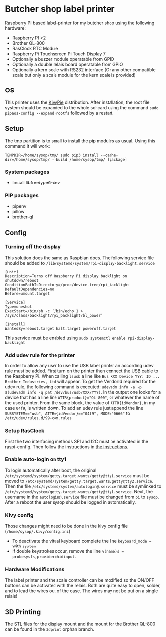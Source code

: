 # Butcher shop label printer
Raspberry PI based label-printer for my butcher shop using the following hardware:
* Raspberry PI >2
* Brother QL-800
* RasClock RTC Module
* Raspberry Pi Touchscreen Pi Touch Display 7
* Optionally a buzzer module operatable from GPIO
* Optionally a double relais board operatable from GPIO
* Optionally a kern scale with RS232 interface (Or any other compatible scale but only a scale module for the kern scale is provided)

## OS
This printer uses the [KivyPie](http://kivypie.mitako.eu) distribution.
After installation, the root file system should be expanded to the whole sd-card using the command
`sudo pipaos-config --expand-rootfs` followed by a restart.

## Setup
The tmp partition is to small to install the pip modules as usual. Using this command it will work: 

`TEMPDIR=/home/sysop/tmp/ sudo pip3 install --cache-dir=/home/sysop/tmp/ --build /home/sysop/tmp/ [package]`
### System packages
* Install libfreetype6-dev
### PIP packages
* pipenv
* pillow
* brother-ql

## Config

### Turning off the display
This solution does the same as Raspbian does.
The following service file should be added to `/lib/systemd/system/rpi-display-backlight.service`
```service
[Unit]
Description=Turns off Raspberry Pi display backlight on shutdown/reboot
ConditionPathIsDirectory=/proc/device-tree/rpi_backlight
DefaultDependencies=no
Before=umount.target

[Service]
Type=oneshot
ExecStart=/bin/sh -c ‘/bin/echo 1 > /sys/class/backlight/rpi_backlight/bl_power’

[Install]
WantedBy=reboot.target halt.target poweroff.target
```
This service must be enabled using `sudo systemctl enable rpi-display-backlight`

### Add udev rule for the printer
In order to allow any user to use the USB label printer an according udev rule must be added.
First turn on the printer then connect the USB cable to the Raspberry Pi. When calling `lsusb` a line like `Bus XXX Device YYY: ID ... Brother Industries, Ltd` will appear. To get the VendorId required for the udev rule, the following command is executed: `udevadm info -a -p $(udevadm info -q pat /dev/bus/usb/XXX/YYY)`. In the output one looks for a device that has a line line `ATTR{product}="QL-800"`, or whatever the name of the used printer. From the same block, the value of `ATTR{idVendor}`, in my case `04f9`, is written down.
To add an udev rule just append the line `SUBSYSTEM=="usb", ATTR={idVendor}=="04f9", MODE="0666"` to `/etc/udev/rules.d/99-com.rules`

### Setup RasClock
First the two interfacing methods SPI and I2C must be activated in the raspi-config. Then follow the instructions in [the instructions](https://afterthoughtsoftware.com/products/rasclock).

### Enable auto-login on tty1
To login automatically after boot, the original `/etc/systemd/system/getty.target.wants/getty@tty1.service` must be moved to `/etc/systemd/system/getty.target.wants/getty@tty2.service`. Then the file `/etc/systemd/system/autologin@.service` must be symlinked to `/etc/systemd/system/getty.target.wants/getty@tty1.service`. Next, the username in the `autologin@.service` file must be changed from `pi` to `sysop`. After a reboot the user sysop should be logged in automatically.

### Kivy config
Those changes might need to be done in the kivy config file (`/home/sysop/.kivy/config.ini`)
* To deactivate the vitual keyboard complete the line `keyboard_mode = ` with `system`
* If double keystrokes occur, remove the line `%(name)s = probesysfs,provider=hidinput`.

### Hardware Modifications
The label printer and the scale controller can be modified so the ON/OFF buttons can be activated with the relais. 
Both are quite easy to open, solder, and to lead the wires out of the case. The wires may not be put on a single relais!


## 3D Printing
The STL files for the display mount and the mount for the Brother QL-800 can be found in the `3dprint` orphan branch.
